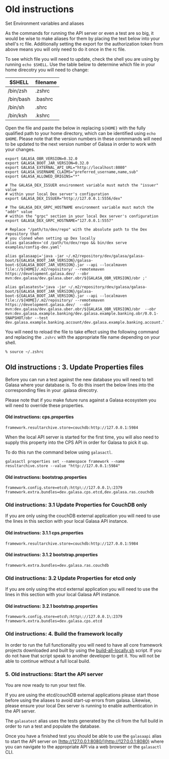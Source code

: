 # Old instructions
Set Environment variables and aliases

As the commands for running the API server or even a test are so big, it would be wise to make aliases for them by placing the text below into your shell's rc file.
Additionally setting the export for the authorization token from above means you will only need to do it once in the rc file.

To see which file you will need to update, check the shell you are using by running `echo $SHELL`.
Use the table below to determine which file in your home direcotry you will need to change:

|$SHELL   |filename|
|---------|--------|
|/bin/zsh |.zshrc  |
|/bin/bash|.bashrc |
|/bin/sh  |.shrc   |
|/bin/ksh |.kshrc  |

Open the file and paste the below in replacing `${HOME}` with the fully qualified path to your home directory, which can be identified using `echo $HOME`.
Please note that the version numbers in these commmands will need to be updated to the next version number of Galasa in order to work with your changes.

```shell
export GALASA_OBR_VERSION=0.32.0
export GALASA_BOOT_JAR_VERSION=0.32.0
export GALASA_EXTERNAL_API_URL="http://localhost:8080"
export GALASA_USERNAME_CLAIMS="preferred_username,name,sub"
export GALASA_ALLOWED_ORIGINS="*"

# The GALASA_DEX_ISSUER environment variable must match the "issuer" value
# within your local Dex server's configuration
export GALASA_DEX_ISSUER="http://127.0.0.1:5556/dex"

# The GALASA_DEX_GRPC_HOSTNAME environment variable must match the "addr" value
# within the "grpc" section in your local Dex server's configuration 
export GALASA_DEX_GRPC_HOSTNAME="127.0.0.1:5557"

# Replace "/path/to/dex/repo" with the absolute path to the Dex repository that
# you cloned when setting up Dex locally
alias galasadex='cd /path/to/dex/repo && bin/dex serve examples/config-dev.yaml'

alias galasaapi='java -jar ~/.m2/repository/dev/galasa/galasa-boot/${GALASA_BOOT_JAR_VERSION}/galasa-boot-${GALASA_BOOT_JAR_VERSION}.jar --api --localmaven file://${HOME}/.m2/repository/ --remotemaven https://development.galasa.dev/ --obr mvn:dev.galasa/dev.galasa.uber.obr/${GALASA_OBR_VERSION}/obr ;'

alias galasatest='java -jar ~/.m2/repository/dev/galasa/galasa-boot/${GALASA_BOOT_JAR_VERSION}/galasa-boot-${GALASA_BOOT_JAR_VERSION}.jar --api --localmaven file://${HOME}/.m2/repository/ --remotemaven https://development.galasa.dev/  --obr mvn:dev.galasa/dev.galasa.uber.obr/${GALASA_OBR_VERSION}/obr  --obr mvn:dev.galasa.example.banking/dev.galasa.example.banking.obr/0.0.1-SNAPSHOT/obr --test dev.galasa.example.banking.account/dev.galasa.example.banking.account.TestAccount;'

```

You will need to reload the file to take effect using the following command and replacing the `.zshrc` with the appropriate file name depending on your shell.

``` shell
% source ~/.zshrc
```

## Old instructions : 3. Update Properties files

Before you can run a test against the new database you will need to tell Galasa where your database is. To do this insert the below lines into the corresponding files in your .galasa direcotry.

Please note that if you make future runs against a Galasa ecosystem you will need to override these properties.

#### Old instructions: cps.properties

```shell
framework.resultarchive.store=couchdb:http://127.0.0.1:5984
```

When the local API server is started for the first time, you will also need to supply this property into the CPS API in order for Galasa to pick it up.

To do this run the command below using `galasactl`.

```shell
galasactl properties set --namespace framework --name resultarchive.store --value "http://127.0.0.1:5984"
```

#### Old instructions: bootstrap.properties

```shell
framework.config.store=etcd\:http\://127.0.0.1\:2379
framework.extra.bundles=dev.galasa.cps.etcd,dev.galasa.ras.couchdb
```

### Old instructions: 3.1 Update Properties for CouchDB only

If you are only using the couchDB external application you will need to use the lines in this section with your local Galasa API instance.

#### Old instructions: 3.1.1 cps.properties

```shell
framework.resultarchive.store=couchdb:http://127.0.0.1:5984
```

#### Old instructions: 3.1.2 bootstrap.properties

```shell
framework.extra.bundles=dev.galasa.ras.couchdb
```

### Old instructions: 3.2 Update Properties for etcd only

If you are only using the etcd external application you will need to use the lines in this section with your local Galasa API instance.

#### Old instructions: 3.2.1 bootstrap.properties

```shell
framework.config.store=etcd\:http\://127.0.0.1\:2379
framework.extra.bundles=dev.galasa.cps.etcd
```

### Old instructions: 4. Build the framework locally

In order to run the full functionality you will need to have all core framework projects downloaded and built by using the [build-all-locally.sh](../200-automation/building-locally.md) script. If you do not have that script speak to another developer to get it.
You will not be able to continue without a full local build.

### 5. Old instructions: Start the API server

You are now ready to run your test file.

If you are using the etcd/couchDB external applications please start those before using the aliases to avoid start-up errors from galasa. Likewise, please ensure your local Dex server is running to enable authentication in the API server.

The `galasatest` alias uses the tests generated by the cli from the full build in order to run a test and populate the database.

Once you have a finished test you should be able to use the `galasaapi` alias to start the API server on [http://127.0.0.1:8080/](http://127.0.0.1:8080) where you can navigate to the appropriate API via a web browser or the `galasactl` CLI.
